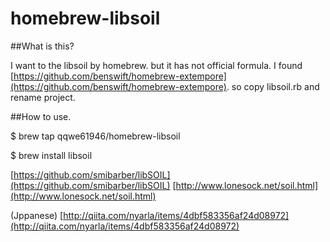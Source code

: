 homebrew-libsoil
================

##What is this?

I want to the libsoil by homebrew. but it has not official formula. 
I found [https://github.com/benswift/homebrew-extempore](https://github.com/benswift/homebrew-extempore).
so copy libsoil.rb and rename project.


##How to use.

$ brew tap qqwe61946/homebrew-libsoil

$ brew install libsoil


[https://github.com/smibarber/libSOIL](https://github.com/smibarber/libSOIL)
[http://www.lonesock.net/soil.html](http://www.lonesock.net/soil.html)


(Jppanese)
[http://qiita.com/nyarla/items/4dbf583356af24d08972](http://qiita.com/nyarla/items/4dbf583356af24d08972)
